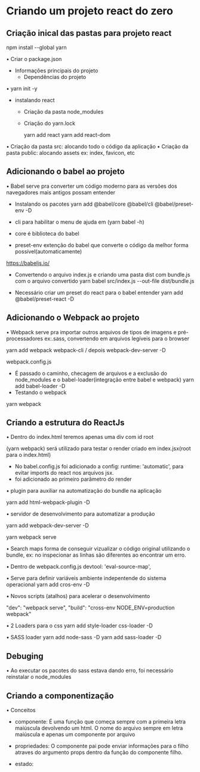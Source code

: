 # Criando um projeto react do zero

## Criação inical das pastas para projeto react

npm install --global yarn

• Criar o package.json

- Informações principais do projeto
  - Dependências do projeto

• yarn init -y

- instalando react

  - Criação da pasta node_modules
  - Criação do yarn.lock

    yarn add react
    yarn add react-dom

• Criação da pasta src: alocando todo o código da aplicação
• Criação da pasta public: alocando assets ex: index, favicon, etc

## Adicionando o babel ao projeto

• Babel serve pra converter um código moderno para as versões dos navegadores mais antigos possam entender

- Instalando os pacotes
  yarn add @babel/core @babel/cli @babel/preset-env -D

- cli para habilitar o menu de ajuda em (yarn babel -h)
- core é biblioteca do babel
- preset-env extenção do babel que converte o código da melhor forma possível(automaticamente)

https://babeljs.io/

- Convertendo o arquivo index.js e criando uma pasta dist com bundle.js com o arquivo convertido
  yarn babel src/index.js --out-file dist/bundle.js

- Necessário criar um preset do react para o babel entender
  yarn add @babel/preset-react -D

## Adicionando o Webpack ao projeto

• Webpack serve pra importar outros arquivos de tipos de imagens e pré-processadores ex:.sass, convertendo em arquivos legíveis para o browser

yarn add webpack webpack-cli / depois webpack-dev-server -D

webpack.config.js

- É passado o caminho, checagem de arquivos e a exclusão do node_modules e o babel-loader(integração entre babel e webpack)
  yarn add babel-loader -D
- Testando o webpack

yarn webpack

## Criando a estrutura do ReactJs

• Dentro do index.html teremos apenas uma div com id root

(yarn webpack) será utilizado para testar o render criado em index.jsx(root para o index.html)

- No babel.config.js foi adicionado a config: runtime: 'automatic', para evitar imports do react nos arquivos jsx.
- <App /> foi adicionado ao primeiro parâmetro do render

• plugin para auxiliar na automatização do bundle na aplicação

yarn add html-webpack-plugin -D

• servidor de desenvolvimento para automatizar a produção

yarn add webpack-dev-server -D

yarn webpack serve

• Search maps forma de conseguir vizualizar o código original utilizando o bundle, ex: no inspecionar as linhas são diferentes ao encontrar um erro.

• Dentro de webpack.config.js
devtool: 'eval-source-map',

• Serve para definir variáveis ambiente indepentende do sistema operacional
yarn add cros-env -D

• Novos scripts (atalhos) para acelerar o desenvolvimento

"dev": "webpack serve",
"build": "cross-env NODE_ENV=production webpack"

• 2 Loaders para o css
yarn add style-loader css-loader -D

• SASS loader
yarn add node-sass -D
yarn add sass-loader -D

## Debuging

• Ao executar os pacotes do sass estava dando erro, foi necessário reinstalar o node_modules

## Criando a componentização

• Conceitos

- componente: É uma função que começa sempre com a primeira letra maiúscula devolvendo um html. O nome do arquivo sempre em letra maiúscula e apenas um componente por arquivo

- propriedades: O componente pai pode enviar informações para o filho atraves do argumento props dentro da função do componente filho.

- estado:
